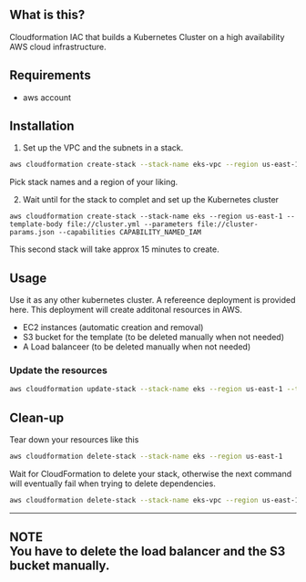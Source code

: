 ## What is this?
Cloudformation IAC that builds a Kubernetes Cluster on a high availability
AWS cloud infrastructure.


## Requirements
- aws account


## Installation
1. Set up the VPC and the subnets in a stack.
```bash 
aws cloudformation create-stack --stack-name eks-vpc --region us-east-1 --template-body file://network.yml --parameters file://network-params.json
```
Pick stack names and a region of your liking.

2. Wait until for the stack to complet and set up the 
Kubernetes cluster
```
aws cloudformation create-stack --stack-name eks --region us-east-1 --template-body file://cluster.yml --parameters file://cluster-params.json --capabilities CAPABILITY_NAMED_IAM
```
This second stack will take approx 15 minutes to create.  
## Usage
Use it as any other kubernetes cluster. A refereence deployment is provided here.
This deployment will create additonal resources in AWS.
- EC2 instances (automatic creation and removal)
- S3 bucket for the template (to be deleted manually when not needed)
- A Load balanceer (to be deleted manually when not needed)

### Update the resources
```bash
aws cloudformation update-stack --stack-name eks --region us-east-1 --template-body file://cluster.yml --parameters file://cluster-params.json --capabilities CAPABILITY_NAMED_IAM
```

## Clean-up
Tear down your resources like this
```bash
aws cloudformation delete-stack --stack-name eks --region us-east-1
```
Wait for CloudFormation to delete your stack, otherwise the next command will eventually fail when trying to delete dependencies.
```bash
aws cloudformation delete-stack --stack-name eks-vpc --region us-east-1
```
---
**NOTE**  
You have to delete the load balancer and the S3 bucket manually.  
---


